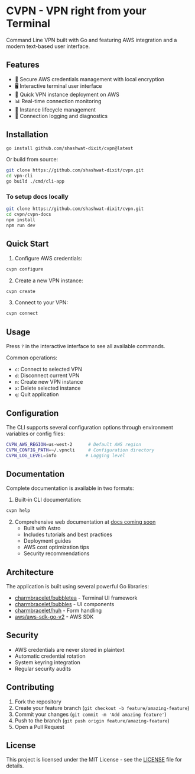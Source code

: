 # CVPN - VPN right from your Terminal

Command Line VPN built with Go and featuring AWS integration and a modern text-based user interface.

## Features

- 🔐 Secure AWS credentials management with local encryption
- 🖥️ Interactive terminal user interface
- 🚀 Quick VPN instance deployment on AWS
- 📊 Real-time connection monitoring
- 🔄 Instance lifecycle management
- 📝 Connection logging and diagnostics

## Installation

```bash
go install github.com/shashwat-dixit/cvpn@latest
```

Or build from source:

```bash
git clone https://github.com/shashwat-dixit/cvpn.git
cd vpn-cli
go build ./cmd/cli-app
```

### To setup docs locally
```bash
git clone https://github.com/shashwat-dixit/cvpn.git
cd cvpn/cvpn-docs
npm install
npm run dev
```

## Quick Start

1. Configure AWS credentials:
```bash
cvpn configure
```

2. Create a new VPN instance:
```bash
cvpn create
```

3. Connect to your VPN:
```bash
cvpn connect
```

## Usage

Press `?` in the interactive interface to see all available commands.

Common operations:
- `c`: Connect to selected VPN
- `d`: Disconnect current VPN
- `n`: Create new VPN instance
- `x`: Delete selected instance
- `q`: Quit application

## Configuration

The CLI supports several configuration options through environment variables or config files:

```bash
CVPN_AWS_REGION=us-west-2      # Default AWS region
CVPN_CONFIG_PATH=~/.vpncli     # Configuration directory
CVPN_LOG_LEVEL=info           # Logging level
```

## Documentation

Complete documentation is available in two formats:

1. Built-in CLI documentation:
```bash
cvpn help
```

2. Comprehensive web documentation at [docs coming soon]()
   - Built with Astro
   - Includes tutorials and best practices
   - Deployment guides
   - AWS cost optimization tips
   - Security recommendations

## Architecture

The application is built using several powerful Go libraries:

- [charmbracelet/bubbletea](https://github.com/charmbracelet/bubbletea) - Terminal UI framework
- [charmbracelet/bubbles](https://github.com/charmbracelet/bubbles) - UI components
- [charmbracelet/huh](https://github.com/charmbracelet/huh) - Form handling
- [aws/aws-sdk-go-v2](https://github.com/aws/aws-sdk-go-v2) - AWS SDK

## Security

- AWS credentials are never stored in plaintext
- Automatic credential rotation
- System keyring integration
- Regular security audits

## Contributing

1. Fork the repository
2. Create your feature branch (`git checkout -b feature/amazing-feature`)
3. Commit your changes (`git commit -m 'Add amazing feature'`)
4. Push to the branch (`git push origin feature/amazing-feature`)
5. Open a Pull Request

## License

This project is licensed under the MIT License - see the [LICENSE](LICENSE) file for details.